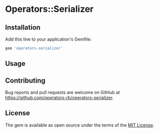 # Operators::Serializer


## Installation

Add this line to your application's Gemfile:

```ruby
gem 'operators-serializer'
```

## Usage


## Contributing

Bug reports and pull requests are welcome on GitHub at https://github.com/operators-rb/operators-serializer.


## License

The gem is available as open source under the terms of the [MIT License](http://opensource.org/licenses/MIT).

